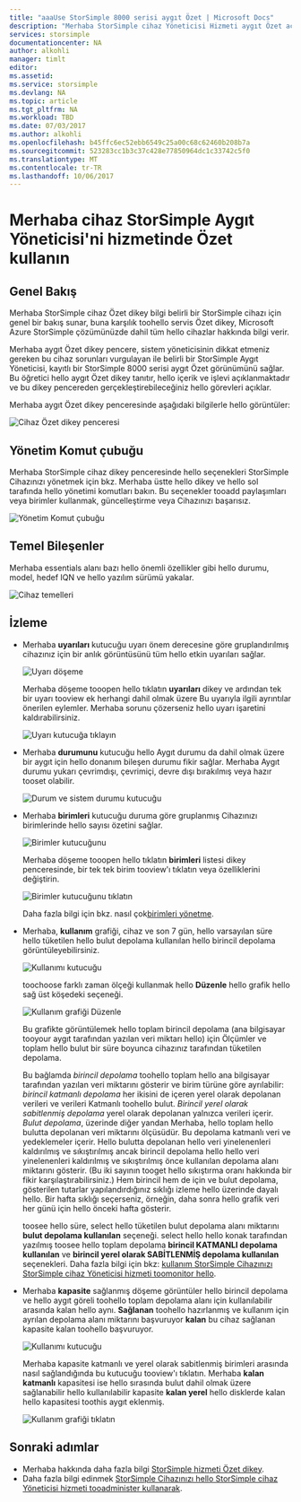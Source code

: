 ```yaml
---
title: "aaaUse StorSimple 8000 serisi aygıt Özet | Microsoft Docs"
description: "Merhaba StorSimple cihaz Yöneticisi Hizmeti aygıt Özet açıklar ve nasıl toouse, tooview storage ölçümleri ve bağlı başlatıcıları ve Bul hello seri numarasını ve IQN."
services: storsimple
documentationcenter: NA
author: alkohli
manager: timlt
editor: 
ms.assetid: 
ms.service: storsimple
ms.devlang: NA
ms.topic: article
ms.tgt_pltfrm: NA
ms.workload: TBD
ms.date: 07/03/2017
ms.author: alkohli
ms.openlocfilehash: b45ffc6ec52ebb6549c25a00c68c62460b208b7a
ms.sourcegitcommit: 523283cc1b3c37c428e77850964dc1c33742c5f0
ms.translationtype: MT
ms.contentlocale: tr-TR
ms.lasthandoff: 10/06/2017
---
```

# <a name="use-hello-device-summary-in-storsimple-device-manager-service"></a>Merhaba cihaz StorSimple Aygıt Yöneticisi'ni hizmetinde Özet kullanın

## <a name="overview"></a>Genel Bakış
Merhaba StorSimple cihaz Özet dikey bilgi belirli bir StorSimple cihazı için genel bir bakış sunar, buna karşılık toohello servis Özet dikey, Microsoft Azure StorSimple çözümünüzde dahil tüm hello cihazlar hakkında bilgi verir.

Merhaba aygıt Özet dikey pencere, sistem yöneticisinin dikkat etmeniz gereken bu cihaz sorunları vurgulayan ile belirli bir StorSimple Aygıt Yöneticisi, kayıtlı bir StorSimple 8000 serisi aygıt Özet görünümünü sağlar. Bu öğretici hello aygıt Özet dikey tanıtır, hello içerik ve işlevi açıklanmaktadır ve bu dikey pencereden gerçekleştirebileceğiniz hello görevleri açıklar.

Merhaba aygıt Özet dikey penceresinde aşağıdaki bilgilerle hello görüntüler:

![Cihaz Özet dikey penceresi](./media/storsimple-8000-device-dashboard/device-summary1.png)

## <a name="management-command-bar"></a>Yönetim Komut çubuğu

Merhaba StorSimple cihaz dikey penceresinde hello seçenekleri StorSimple Cihazınızı yönetmek için bkz. Merhaba üstte hello dikey ve hello sol tarafında hello yönetimi komutları bakın. Bu seçenekler tooadd paylaşımları veya birimler kullanmak, güncelleştirme veya Cihazınızı başarısız.

![Yönetim Komut çubuğu](./media/storsimple-8000-device-dashboard/device-summary2.png)

## <a name="essentials"></a>Temel Bileşenler

Merhaba essentials alanı bazı hello önemli özellikler gibi hello durumu, model, hedef IQN ve hello yazılım sürümü yakalar. 

![Cihaz temelleri](./media/storsimple-8000-device-dashboard/device-summary3.png)

## <a name="monitoring"></a>İzleme

* Merhaba **uyarıları** kutucuğu uyarı önem derecesine göre gruplandırılmış cihazınız için bir anlık görüntüsünü tüm hello etkin uyarıları sağlar.

    ![Uyarı döşeme](./media/storsimple-8000-device-dashboard/device-summary4.png)

    Merhaba döşeme tooopen hello tıklatın **uyarıları** dikey ve ardından tek bir uyarı tooview ek herhangi dahil olmak üzere Bu uyarıyla ilgili ayrıntılar önerilen eylemler. Merhaba sorunu çözerseniz hello uyarı işaretini kaldırabilirsiniz.

    ![Uyarı kutucuğa tıklayın](./media/storsimple-8000-device-dashboard/device-summary10.png)

* Merhaba **durumunu** kutucuğu hello Aygıt durumu da dahil olmak üzere bir aygıt için hello donanım bileşen durumu fikir sağlar. Merhaba Aygıt durumu yukarı çevrimdışı, çevrimiçi, devre dışı bırakılmış veya hazır tooset olabilir.

    ![Durum ve sistem durumu kutucuğu](./media/storsimple-8000-device-dashboard/device-summary5.png)

* Merhaba **birimleri** kutucuğu duruma göre gruplanmış Cihazınızı birimlerinde hello sayısı özetini sağlar.

    ![Birimler kutucuğunu](./media/storsimple-8000-device-dashboard/device-summary6.png)

    Merhaba döşeme tooopen hello tıklatın **birimleri** listesi dikey penceresinde, bir tek tek birim tooview'ı tıklatın veya özelliklerini değiştirin.
    
    ![Birimler kutucuğunu tıklatın](./media/storsimple-8000-device-dashboard/device-summary9.png)
    
    Daha fazla bilgi için bkz. nasıl çok[birimleri yönetme](storsimple-8000-manage-volumes-u2.md).

* Merhaba, **kullanım** grafiği, cihaz ve son 7 gün, hello varsayılan süre hello tüketilen hello bulut depolama kullanılan hello birincil depolama görüntüleyebilirsiniz.

     ![Kullanımı kutucuğu](./media/storsimple-8000-device-dashboard/device-summary7.png)
    
     toochoose farklı zaman ölçeği kullanmak hello **Düzenle** hello grafik hello sağ üst köşedeki seçeneği.

     ![Kullanım grafiği Düzenle](./media/storsimple-8000-device-dashboard/device-summary12.png)

     Bu grafikte görüntülemek hello toplam birincil depolama (ana bilgisayar tooyour aygıt tarafından yazılan veri miktarı hello) için Ölçümler ve toplam hello bulut bir süre boyunca cihazınız tarafından tüketilen depolama.
  
     Bu bağlamda *birincil depolama* toohello toplam hello ana bilgisayar tarafından yazılan veri miktarını gösterir ve birim türüne göre ayrılabilir: *birincil katmanlı depolama* her ikisini de içeren yerel olarak depolanan verileri ve verileri Katmanlı toohello bulut. *Birincil yerel olarak sabitlenmiş depolama* yerel olarak depolanan yalnızca verileri içerir. *Bulut depolama*, üzerinde diğer yandan Merhaba, hello toplam hello bulutta depolanan veri miktarını ölçüsüdür. Bu depolama katmanlı veri ve yedeklemeler içerir. Hello bulutta depolanan hello veri yinelenenleri kaldırılmış ve sıkıştırılmış ancak birincil depolama hello hello veri yinelenenleri kaldırılmış ve sıkıştırılmış önce kullanılan depolama alanı miktarını gösterir. (Bu iki sayının tooget hello sıkıştırma oranı hakkında bir fikir karşılaştırabilirsiniz.) Hem birincil hem de için ve bulut depolama, gösterilen tutarlar yapılandırdığınız sıklığı izleme hello üzerinde dayalı hello. Bir hafta sıklığı seçerseniz, örneğin, daha sonra hello grafik veri her günü için hello önceki hafta gösterir.

     toosee hello süre, select hello tüketilen bulut depolama alanı miktarını **bulut depolama kullanılan** seçeneği. select hello hello konak tarafından yazılmış toosee hello toplam depolama **birincil KATMANLI depolama kullanılan** ve **birincil yerel olarak SABİTLENMİŞ depolama kullanılan** seçenekleri. 
     Daha fazla bilgi için bkz: [kullanım StorSimple Cihazınızı StorSimple cihaz Yöneticisi hizmeti toomonitor hello](storsimple-monitor-device.md).


* Merhaba **kapasite** sağlanmış döşeme görüntüler hello birincil depolama ve hello aygıt göreli toohello toplam depolama alanı için kullanılabilir arasında kalan hello aynı. **Sağlanan** toohello hazırlanmış ve kullanım için ayrılan depolama alanı miktarını başvuruyor **kalan** bu cihaz sağlanan kapasite kalan toohello başvuruyor. 

    ![Kullanımı kutucuğu](./media/storsimple-8000-device-dashboard/device-summary8.png)

    Merhaba kapasite katmanlı ve yerel olarak sabitlenmiş birimleri arasında nasıl sağlandığında bu kutucuğu tooview'ı tıklatın. Merhaba **kalan katmanlı** kapasitesi ise hello sırasında bulut dahil olmak üzere sağlanabilir hello kullanılabilir kapasite **kalan yerel** hello disklerde kalan hello kapasitesi toothis aygıt eklenmiş.

    ![Kullanım grafiği tıklatın](./media/storsimple-8000-device-dashboard/device-summary13.png)


## <a name="next-steps"></a>Sonraki adımlar
* Merhaba hakkında daha fazla bilgi [StorSimple hizmeti Özet dikey](storsimple-8000-service-dashboard.md).
* Daha fazla bilgi edinmek [StorSimple Cihazınızı hello StorSimple cihaz Yöneticisi hizmeti tooadminister kullanarak](storsimple-8000-manager-service-administration.md).

